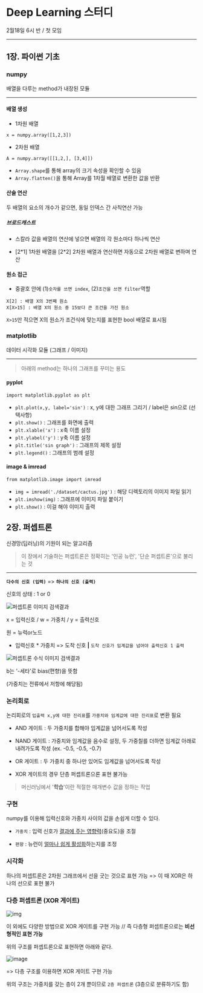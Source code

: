 # Deep Learning 스터디

2월18일 6시 반 / 첫 모임

---

## 1장. 파이썬 기초

### numpy

배열을 다루는 method가 내장된 모듈

---

#### 배열 생성

- 1차원 배열

`x = numpy.array([1,2,3])`

- 2차원 배열

`A = numpy.array([[1,2,], [3,4]])`

- `Array.shape`를 통해 array의 크기 속성을 확인할 수 있음
- `Array.flatten()`을 통해 Array를 1차월 배열로 변환한 값을 반환



#### 산술 연산

두 배열의 요소의 개수가 같으면, 동일 인덱스 간 사칙연산 가능

##### 브로드캐스트

- 스칼라 값을 배열의 연산에 넣으면 배열의 각 원소마다 하나씩 연산

- [2\*1] 1차원 배열을 [2\*2] 2차원 배열과 연산하면 자동으로 2차원 배열로 변하며 연산



#### 원소 접근

- 중괄호 안에 (1)`숫자를 쓰면 index`, (2)`조건을 쓰면 filter`역할

```
X[2] : 배열 X의 3번째 원소
X[X>15] : 배열 X의 원소 중 15보다 큰 조건을 가진 원소
```

`X>15`만 적으면 X의 원소가 조건식에 맞는지를 표현한 bool 배열로 표시됨



### matplotlib

데이터 시각화 모듈 (그래프 / 이미지)

---

> 아래의 method는 하나의 그래프를 꾸미는 용도

#### pyplot

`import matplotlib.pyplot as plt`

- `plt.plot(x,y, label='sin')` : x, y에 대한 그래프 그리기 / label은 sin으로 (선택사항)
- `plt.show()` : 그래프를 화면에 출력
- `plt.xlable('x')` : x축 이름 설정
- `plt.ylabel('y')` : y축 이름 설정
- `plt.title('sin graph')` : 그래프의 제목 설정
- `plt.legend()` : 그래프의 범례 설정

#### image & imread

`from matplotlib.image import imread`

- `img = imread('./dataset/cactus.jpg')` : 해당 디렉토리의 이미지 파일 읽기
- `plt.imshow(img)` : 그래프에 이미지 파일 붙이기
- `plt.show()` : 이걸 해야 이미지 출력



## 2장. 퍼셉트론

신경망(딥러닝)의 기원이 되는 알고리즘

> 이 장에서 기술하는 퍼셉트론은 정확히는 '인공 뉴런', '단순 퍼셉트론'으로 불리는 것

---

**`다수의 신호 (입력)`** => **`하나의 신호 (출력)`**

신호의 상태 : 1 or 0

![퍼셉트론 이미지 검색결과](https://img1.daumcdn.net/thumb/R800x0/?scode=mtistory2&fname=https%3A%2F%2Ft1.daumcdn.net%2Fcfile%2Ftistory%2F99BDCE4D5B98A1022C)

x = 입력신호 / w = 가중치 / y = 출력신호

원 = 뉴럭or노드

- 입력신호 * 가중치 => 도착 신호 **|** `도착 신호가 임계값을 넘어야 출력신호 1 출력`

![퍼셉트론 수식 이미지 검색결과](https://t1.daumcdn.net/cfile/tistory/9979C74F5B83619A28)

b는 '-세타'로 bias(편향)을 뜻함

(가중치는 전류에서 저항에 해당됨)



### 논리회로

논리회로의 `입출력 x,y에 대한 진리표`를 `가중치와 임계값에 대한 진리표`로 변환 필요

- AND 게이트 : 두 가중치를 합해야 임계값을 넘어서도록 작성
- NAND 게이트 : 가중치와 임계값을 음수로 설정, 두 가중칠를 더하면 임계값 아래로 내려가도록 작성 (ex. -0.5, -0.5, -0.7)
- OR 게이트 : 두 가중치 중 하나만 있어도 임계값을 넘어서도록 작성



- XOR 게이트의 경우 단층 퍼셉트론으론 표현 불가능

> 머신러닝에서 '**학습**'이란 적절한 매개변수 값을 정하는 작업



### 구현

numpy를 이용해 입력신호와 가중치 사이의 값을 손쉽게 더할 수 있다.

- `가중치` : 입력 신호가 <u>결과에 주는 영향력</u>(중요도)을 조절

- `편향` : 뉴런이 <u>얼마나 쉽게 활성화</u>하는지를 조정



### 시각화

하나의 퍼셉트론은 2차원 그래프에서 선을 긋는 것으로 표현 가능 => 이 때 XOR은 하나의 선으로 표현 불가



### 다층 퍼셉트론 (XOR 게이트)

![img](https://upload.wikimedia.org/wikipedia/commons/a/a2/254px_3gate_XOR.jpg)

이 외에도 다양한 방법으로 XOR 게이트를 구현 가능 // 즉 다층형 퍼셉트론으로는 **비선형적인 표현 가능**

위의 구조를 퍼셉트론으로 표현하면 아래와 같다.

![image](https://user-images.githubusercontent.com/77447841/107851021-f8c10780-6e49-11eb-8ddb-a97b7cae2e87.png)

=> 다층 구조를 이용하면 XOR 게이트 구현 가능

위의 구조는 가중치를 갖는 층이 2개 뿐이므로 `2층 퍼셉트론` (3층으로 분류하기도 함)
